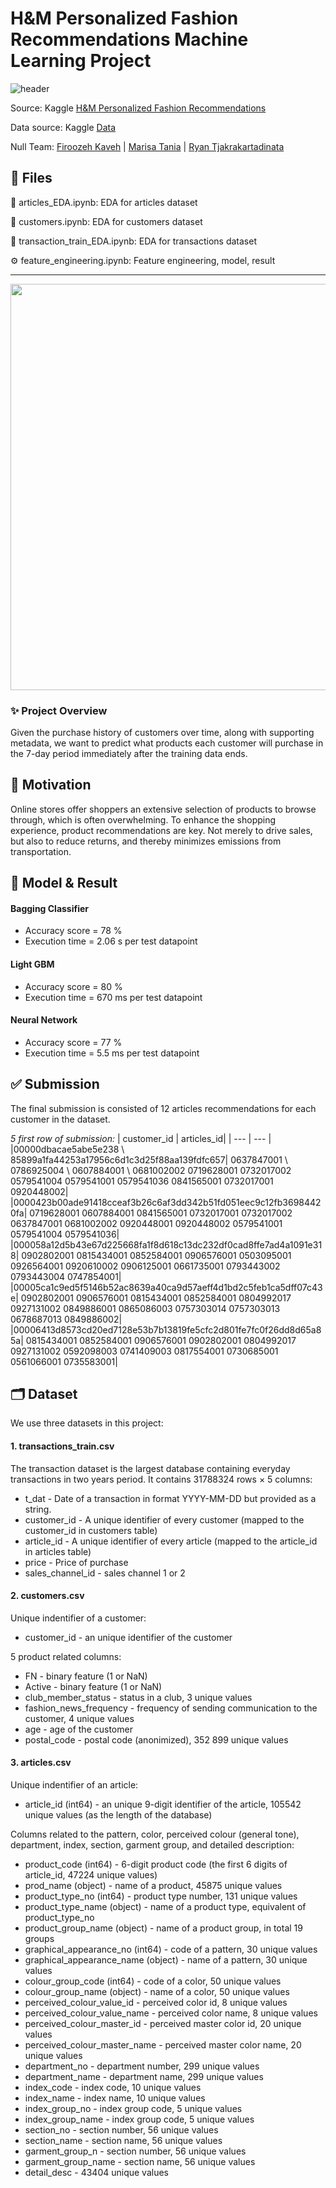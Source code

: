 # H&M Personalized Fashion Recommendations Machine Learning Project

![header](https://user-images.githubusercontent.com/60201466/167953233-53ce9848-5da5-481b-a14d-270c794255d1.jpg)

Source: Kaggle [H&M Personalized Fashion Recommendations](https://www.kaggle.com/competitions/h-and-m-personalized-fashion-recommendations/overview)

Data source: Kaggle [Data](https://www.kaggle.com/competitions/h-and-m-personalized-fashion-recommendations/data)

Null Team: [Firoozeh Kaveh](https://github.com/fika005) | [Marisa Tania](https://github.com/mt-cs) | [Ryan Tjakrakartadinata](https://github.com/tjakrak) 

## 📂 Files

👗 articles_EDA.ipynb: EDA for articles dataset

👥 customers.ipynb: EDA for customers dataset

🧾 transaction_train_EDA.ipynb: EDA for transactions dataset

⚙️ feature_engineering.ipynb: Feature engineering, model, result

---

<a href="https://youtu.be/-VX6G6C-xPk" title="H&M Personalized Fashion Recommendations"><img src="https://user-images.githubusercontent.com/60201466/167955862-9c911516-c1cb-46fa-8c51-7d807c3fae26.jpg" width="650"></a>

### ✨ Project Overview

Given the purchase history of customers over time, along with supporting metadata, we want to predict what products each customer will purchase in the 7-day period immediately after the training data ends.

## 🌻 Motivation

Online stores offer shoppers an extensive selection of products to browse through, which is often overwhelming. To enhance the shopping experience, product recommendations are key. Not merely to drive sales, but also to reduce returns, and thereby minimizes emissions from transportation.

## 🧠 Model & Result

#### Bagging Classifier
- Accuracy score = 78 %
- Execution time = 2.06 s per test datapoint

#### Light GBM
- Accuracy score = 80 %
- Execution time = 670 ms per test datapoint

#### Neural Network
- Accuracy score = 77 %
- Execution time = 5.5 ms per test datapoint

## ✅ Submission
The final submission is consisted of 12 articles recommendations for each customer in the dataset.

_5 first row of submission:_
| customer_id | articles_id|
| --- | --- |
|00000dbacae5abe5e238 \\ 85899a1fa44253a17956c6d1c3d25f88aa139fdfc657| 0637847001 \\ 0786925004 \\ 0607884001 \\ 0681002002 0719628001 0732017002 0579541004 0579541001 0579541036 0841565001 0732017001 0920448002|
|0000423b00ade91418cceaf3b26c6af3dd342b51fd051eec9c12fb36984420fa| 0719628001 0607884001 0841565001 0732017001 0732017002 0637847001 0681002002 0920448001 0920448002 0579541001 0579541004 0579541036|
|000058a12d5b43e67d225668fa1f8d618c13dc232df0cad8ffe7ad4a1091e318| 0902802001 0815434001 0852584001 0906576001 0503095001 0926564001 0920610002 0906125001 0661735001 0793443002 0793443004 0747854001|
|00005ca1c9ed5f5146b52ac8639a40ca9d57aeff4d1bd2c5feb1ca5dff07c43e| 0902802001 0906576001 0815434001 0852584001 0804992017 0927131002 0849886001 0865086003 0757303014 0757303013 0678687013 0849886002|
|00006413d8573cd20ed7128e53b7b13819fe5cfc2d801fe7fc0f26dd8d65a85a| 0815434001 0852584001 0906576001 0902802001 0804992017 0927131002 0592098003 0741409003 0817554001 0730685001 0561066001 0735583001|

## 🗂 Dataset
We use three datasets in this project:

#### 1. transactions_train.csv
The transaction dataset is the largest database containing everyday transactions in two years period. It contains 31788324 rows × 5 columns:
- t_dat - Date of a transaction in format YYYY-MM-DD but provided as a string.
- customer_id - A unique identifier of every customer (mapped to the customer_id in customers table)
- article_id - A unique identifier of every article (mapped to the article_id in articles table)
- price - Price of purchase
- sales_channel_id - sales channel 1 or 2

#### 2. customers.csv
Unique indentifier of a customer:
- customer_id - an unique identifier of the customer

5 product related columns:
- FN - binary feature (1 or NaN)
- Active - binary feature (1 or NaN)
- club_member_status - status in a club, 3 unique values
- fashion_news_frequency - frequency of sending communication to the customer, 4 unique values
- age - age of the customer
- postal_code - postal code (anonimized), 352 899 unique values
 
#### 3. articles.csv
Unique indentifier of an article:
- article_id (int64) - an unique 9-digit identifier of the article, 105542 unique values (as the length of the database)

Columns related to the pattern, color, perceived colour (general tone), department, index, section, garment group, and detailed description:
- product_code (int64) - 6-digit product code (the first 6 digits of article_id, 47224 unique values)
- prod_name (object) - name of a product, 45875 unique values
- product_type_no (int64) - product type number, 131 unique values
- product_type_name (object) - name of a product type, equivalent of product_type_no
- product_group_name (object) - name of a product group, in total 19 groups
- graphical_appearance_no (int64) - code of a pattern, 30 unique values
- graphical_appearance_name (object) - name of a pattern, 30 unique values
- colour_group_code (int64) - code of a color, 50 unique values
- colour_group_name (object) - name of a color, 50 unique values
- perceived_colour_value_id - perceived color id, 8 unique values
- perceived_colour_value_name - perceived color name, 8 unique values
- perceived_colour_master_id - perceived master color id, 20 unique values
- perceived_colour_master_name - perceived master color name, 20 unique values
- department_no - department number, 299 unique values
- department_name - department name, 299 unique values
- index_code - index code, 10 unique values
- index_name - index name, 10 unique values
- index_group_no - index group code, 5 unique values
- index_group_name - index group code, 5 unique values
- section_no - section number, 56 unique values
- section_name - section name, 56 unique values
- garment_group_n - section number, 56 unique values
- garment_group_name - section name, 56 unique values
- detail_desc - 43404 unique values

